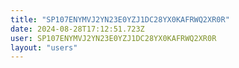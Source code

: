 ```yaml
---
title: "SP107ENYMVJ2YN23E0YZJ1DC28YX0KAFRWQ2XR0R"
date: 2024-08-28T17:12:51.723Z
user: SP107ENYMVJ2YN23E0YZJ1DC28YX0KAFRWQ2XR0R
layout: "users"
---
```

    